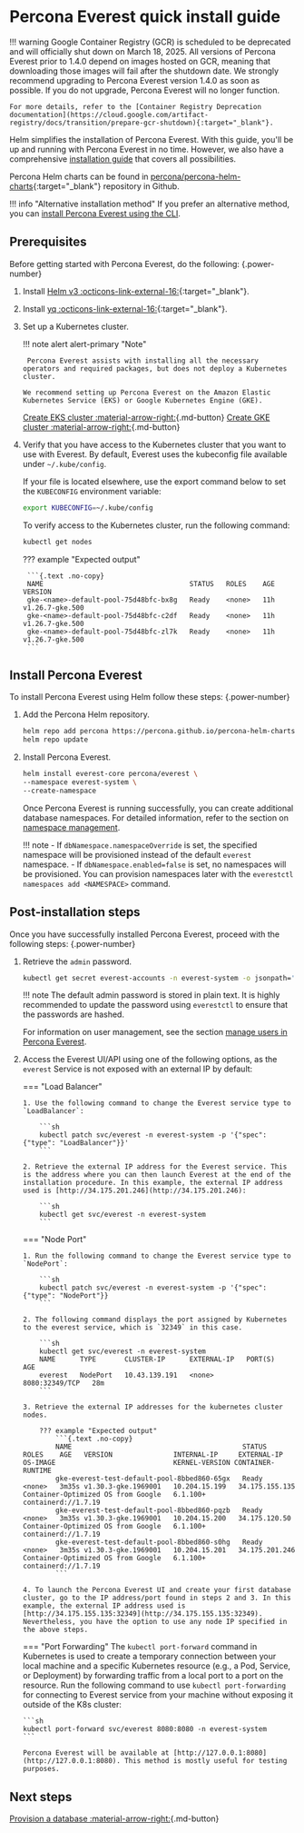# Percona Everest quick install guide

!!! warning
    Google Container Registry (GCR) is scheduled to be deprecated and will officially shut down on March 18, 2025. All versions of Percona Everest prior to 1.4.0 depend on images hosted on GCR, meaning that downloading those images will fail after the shutdown date. We strongly recommend upgrading to Percona Everest version 1.4.0 as soon as possible. If you do not upgrade, Percona Everest will no longer function.
    
    For more details, refer to the [Container Registry Deprecation documentation](https://cloud.google.com/artifact-registry/docs/transition/prepare-gcr-shutdown){:target="_blank"}.


Helm simplifies the installation of Percona Everest. With this guide, you'll be up and running with Percona Everest in no time. However, we also have a comprehensive [installation guide](install/install_everest_helm_charts.md) that covers all possibilities.

Percona Helm charts can be found in [percona/percona-helm-charts]( https://github.com/percona/percona-helm-charts/tree/main/charts/everest){:target="_blank"} repository in Github.

!!! info "Alternative installation method"
    If you prefer an alternative method, you can [install Percona Everest using the CLI](install/installEverest.md).

## Prerequisites

Before getting started with Percona Everest, do the following:
{.power-number}

1. Install [Helm v3  :octicons-link-external-16:](https://docs.helm.sh/using_helm/#installing-helm){:target="_blank"}.

4. Install [yq :octicons-link-external-16:](https://github.com/mikefarah/yq){:target="_blank"}.

4. Set up a Kubernetes cluster.
     
    !!! note alert alert-primary "Note"

        Percona Everest assists with installing all the necessary operators and required packages, but does not deploy a Kubernetes cluster.

       We recommend setting up Percona Everest on the Amazon Elastic Kubernetes Service (EKS) or Google Kubernetes Engine (GKE).
         
    [Create EKS cluster :material-arrow-right:](install/eks.md){.md-button}  [Create GKE cluster :material-arrow-right:](install/gke.md){.md-button}

3. Verify that you have access to the Kubernetes cluster that you want to use with Everest. By default, Everest uses the kubeconfig file available under `~/.kube/config`. 

     If your file is located elsewhere, use the export command below to set the `KUBECONFIG` environment variable:
    
     ```sh
     export KUBECONFIG=~/.kube/config
     ```

     To verify access to the Kubernetes cluster, run the following command:
   
     ```sh
     kubectl get nodes
     ```

    ??? example "Expected output"
        
        ```{.text .no-copy}
        NAME                                    STATUS   ROLES    AGE   VERSION
        gke-<name>-default-pool-75d48bfc-bx8g   Ready    <none>   11h   v1.26.7-gke.500
        gke-<name>-default-pool-75d48bfc-c2df   Ready    <none>   11h   v1.26.7-gke.500
        gke-<name>-default-pool-75d48bfc-zl7k   Ready    <none>   11h   v1.26.7-gke.500
        ```

## Install Percona Everest

To install Percona Everest using Helm follow these steps:
{.power-number}

1. Add the Percona Helm repository.

    ```sh
    helm repo add percona https://percona.github.io/percona-helm-charts/
    helm repo update
    ```

2. Install Percona Everest.


    ```sh
    helm install everest-core percona/everest \
    --namespace everest-system \
    --create-namespace
    ```
    Once Percona Everest is running successfully, you can create additional database namespaces. For detailed information, refer to the section on [namespace management](../administer/manage_namespaces.md).

    !!! note
        - If `dbNamespace.namespaceOverride` is set, the specified namespace will be provisioned instead of the default `everest` namespace.
        - If `dbNamespace.enabled=false` is set, no namespaces will be provisioned. You can provision namespaces later with the `everestctl namespaces add <NAMESPACE>` command.

## Post-installation steps

Once you have successfully installed Percona Everest, proceed with the following steps:
{.power-number}

1. Retrieve the `admin` password.

    ```sh
    kubectl get secret everest-accounts -n everest-system -o jsonpath='{.data.users\.yaml}' | base64 --decode  | yq '.admin.passwordHash'
    ```

    !!! note
        The default admin password is stored in plain text. It is highly recommended to update the password using `everestctl` to ensure that the passwords are hashed.

    For information on user management, see the section [manage users in Percona Everest](administer/manage_users.md).

2.  Access the Everest UI/API using one of the following options, as the `everest` Service is not exposed with an external IP by default:

    === "Load Balancer"

        1. Use the following command to change the Everest service type to `LoadBalancer`:
                    
            ```sh
            kubectl patch svc/everest -n everest-system -p '{"spec": {"type": "LoadBalancer"}}'
            ```
                    
        2. Retrieve the external IP address for the Everest service. This is the address where you can then launch Everest at the end of the installation procedure. In this example, the external IP address used is [http://34.175.201.246](http://34.175.201.246):
                
            ```sh 
            kubectl get svc/everest -n everest-system
            ```

    === "Node Port"       

        1. Run the following command to change the Everest service type to `NodePort`:

            ```sh
            kubectl patch svc/everest -n everest-system -p '{"spec": {"type": "NodePort"}}
            ```

        2. The following command displays the port assigned by Kubernetes to the everest service, which is `32349` in this case.

            ```sh
            kubectl get svc/everest -n everest-system
            NAME      TYPE       CLUSTER-IP      EXTERNAL-IP   PORT(S)          AGE
            everest   NodePort   10.43.139.191   <none>        8080:32349/TCP   28m
            ```

        3. Retrieve the external IP addresses for the kubernetes cluster nodes.

            ??? example "Expected output"
                ```{.text .no-copy}
                NAME                                          STATUS   ROLES    AGE   VERSION               INTERNAL-IP     EXTERNAL-IP      OS-IMAGE                             KERNEL-VERSION CONTAINER-RUNTIME
                gke-everest-test-default-pool-8bbed860-65gx   Ready    <none>   3m35s v1.30.3-gke.1969001   10.204.15.199   34.175.155.135   Container-Optimized OS from Google   6.1.100+       containerd://1.7.19
                gke-everest-test-default-pool-8bbed860-pqzb   Ready    <none>   3m35s v1.30.3-gke.1969001   10.204.15.200   34.175.120.50    Container-Optimized OS from Google   6.1.100+       containerd://1.7.19
                gke-everest-test-default-pool-8bbed860-s0hg   Ready    <none>   3m35s v1.30.3-gke.1969001   10.204.15.201   34.175.201.246   Container-Optimized OS from Google   6.1.100+       containerd://1.7.19
                ```
        
        4. To launch the Percona Everest UI and create your first database cluster, go to the IP address/port found in steps 2 and 3. In this example, the external IP address used is [http://34.175.155.135:32349](http://34.175.155.135:32349). Nevertheless, you have the option to use any node IP specified in the above steps.

    === "Port Forwarding"
        The `kubectl port-forward` command in Kubernetes is used to create a temporary connection between your local machine and a specific Kubernetes resource (e.g., a Pod, Service, or Deployment) by forwarding traffic from a local port to a port on the resource. Run the following command to use `kubectl port-forwarding` for connecting to Everest service from your machine without exposing it outside of the K8s cluster:
                
        ```sh
        kubectl port-forward svc/everest 8080:8080 -n everest-system
        ``` 

        Percona Everest will be available at [http://127.0.0.1:8080](http://127.0.0.1:8080). This method is mostly useful for testing purposes. 


## Next steps

[Provision a database :material-arrow-right:](../use/db_provision.md){.md-button}

<!-- 
[Monitor the database with PMM :material-arrow-right:](../use/monitorDBs.md){.md-button}
-->
